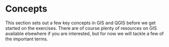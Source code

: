 Concepts
========
This section sets out a few key concepts in GIS and QGIS before we get started on the exercises. There are of course plenty of resources on GIS available elsewhere if you are interested, but for now we will tackle a few of the important terms.
